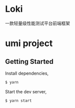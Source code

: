# Loki 
一款轻量级性能测试平台前端框架

# umi project

## Getting Started

Install dependencies,

```bash
$ yarn
```

Start the dev server,

```bash
$ yarn start
```
